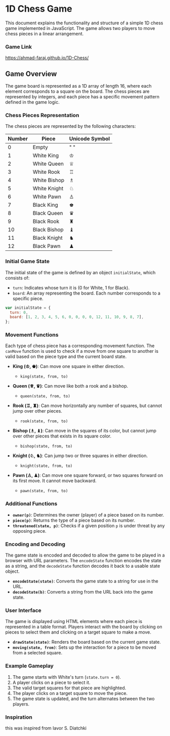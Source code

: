 # 1D Chess Game

This document explains the functionality and structure of a simple 1D chess game implemented in JavaScript. The game allows two players to move chess pieces in a linear arrangement.

### Game Link

https://ahmad-faraj.github.io/1D-Chess/

## Game Overview

The game board is represented as a 1D array of length 16, where each element corresponds to a square on the board. The chess pieces are represented by integers, and each piece has a specific movement pattern defined in the game logic.

### Chess Pieces Representation

The chess pieces are represented by the following characters:

| Number | Piece     | Unicode Symbol |
|--------|-----------|----------------|
| 0      | Empty     | " "            |
| 1      | White King| ♔              |
| 2      | White Queen| ♕             |
| 3      | White Rook | ♖             |
| 4      | White Bishop | ♗           |
| 5      | White Knight | ♘           |
| 6      | White Pawn | ♙             |
| 7      | Black King| ♚              |
| 8      | Black Queen| ♛             |
| 9      | Black Rook | ♜             |
| 10     | Black Bishop | ♝           |
| 11     | Black Knight | ♞           |
| 12     | Black Pawn | ♟             |

### Initial Game State

The initial state of the game is defined by an object `initialState`, which consists of:
- `turn`: Indicates whose turn it is (0 for White, 1 for Black).
- `board`: An array representing the board. Each number corresponds to a specific piece.

```javascript
var initialState = {
  turn: 0,
  board: [1, 2, 3, 4, 5, 6, 0, 0, 0, 0, 12, 11, 10, 9, 8, 7],
};
```

### Movement Functions

Each type of chess piece has a corresponding movement function. The `canMove` function is used to check if a move from one square to another is valid based on the piece type and the current board state.

- **King (♔, ♚)**: Can move one square in either direction.
  - `king(state, from, to)`

- **Queen (♕, ♛)**: Can move like both a rook and a bishop.
  - `queen(state, from, to)`

- **Rook (♖, ♜)**: Can move horizontally any number of squares, but cannot jump over other pieces.
  - `rook(state, from, to)`

- **Bishop (♗, ♝)**: Can move in the squares of its color, but cannot jump over other pieces that exists in its square color.
  - `bishop(state, from, to)`

- **Knight (♘, ♞)**: Can jump two or three squares in either direction.
  - `knight(state, from, to)`

- **Pawn (♙, ♟)**: Can move one square forward, or two squares forward on its first move. It cannot move backward.
  - `pawn(state, from, to)`

### Additional Functions

- **`owner(p)`**: Determines the owner (player) of a piece based on its number.
- **`piece(p)`**: Returns the type of a piece based on its number.
- **`threatened(state, p)`**: Checks if a given position `p` is under threat by any opposing piece.

### Encoding and Decoding

The game state is encoded and decoded to allow the game to be played in a browser with URL parameters. The `encodeState` function encodes the state as a string, and the `decodeState` function decodes it back to a usable state object.

- **`encodeState(state)`**: Converts the game state to a string for use in the URL.
- **`decodeState(b)`**: Converts a string from the URL back into the game state.

### User Interface

The game is displayed using HTML elements where each piece is represented in a table format. Players interact with the board by clicking on pieces to select them and clicking on a target square to make a move.

- **`drawState(state)`**: Renders the board based on the current game state.
- **`moving(state, from)`**: Sets up the interaction for a piece to be moved from a selected square.

### Example Gameplay

1. The game starts with White's turn (`state.turn = 0`).
2. A player clicks on a piece to select it.
3. The valid target squares for that piece are highlighted.
4. The player clicks on a target square to move the piece.
5. The game state is updated, and the turn alternates between the two players.

### Inspiration

this was inspired from Iavor S. Diatchki
